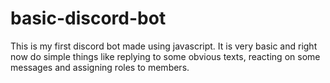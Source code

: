 # basic-discord-bot
This is my first discord bot made using javascript.
It is very basic and right now do simple things like replying to some obvious texts, reacting on some messages and assigning roles to members.
